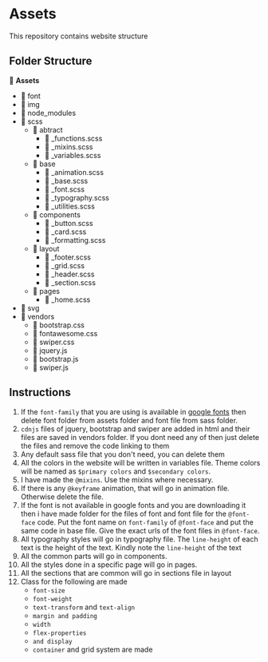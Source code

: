 # Assets
This repository contains website structure

## Folder Structure

 📂  **Assets**

  * 📂 font
  * 📂 img
  * 📂 node_modules
  * 📂 scss
      * 📂 abtract
          * 📁 _functions.scss
          * 📁 _mixins.scss
          * 📁 _variables.scss
      * 📂 base
          * 📁 _animation.scss
          * 📁 _base.scss
          * 📁 _font.scss
          * 📁 _typography.scss
          * 📁 _utilities.scss
      * 📂 components
          * 📁 _button.scss
          * 📁 _card.scss
          * 📁 _formatting.scss
      * 📂 layout
        * 📁 _footer.scss
        * 📁 _grid.scss
        * 📁 _header.scss
        * 📁 _section.scss
      * 📂 pages
        * 📁 _home.scss
  * 📂 svg
  * 📂 vendors
      * 📁 bootstrap.css
      * 📁 fontawesome.css
      * 📁 swiper.css
      * 📁 jquery.js
      * 📁 bootstrap.js
      * 📁 swiper.js

## Instructions

1. If the `font-family` that you are using is available in [google fonts](https://fonts.google.com/) then delete font folder from assets folder and font file from sass folder.
2. `cdnjs` files of jquery, bootstrap and swiper are added in html and their files are saved in vendors folder. If you dont need any of then just delete the files and remove the code linking to them
3. Any default sass file that you don't need, you can delete them
4. All the colors in the website will be written in variables file. Theme colors will be named as `$primary colors` and `$secondary colors`.
5. I have made the `@mixins`. Use the mixins where necessary.
6. If there is any `@keyframe` animation, that will go in animation file. Otherwise delete the file.
7. If the font is not available in google fonts and you are downloading it then i have made folder for the files of font and font file for the `@font-face` code. Put the font name on `font-family` of `@font-face` and put the same code in base file. Give the exact urls of the font files in `@font-face`.
8. All typography styles will go in typography file. The `line-height` of each text is the height of the text. Kindly note the `line-height` of the text
9. All the common parts will go in components.
10. All the styles done in a specific page will go in pages. 
11. All the sections that are common will go in sections file in layout
12. Class for the following are made
    *  `font-size`
    *  `font-weight`
    *  `text-transform` and `text-align`
    *  `margin and padding`
    *  `width`
    *  `flex-properties`
    *  `and display`
    *  `container` and grid system are made
